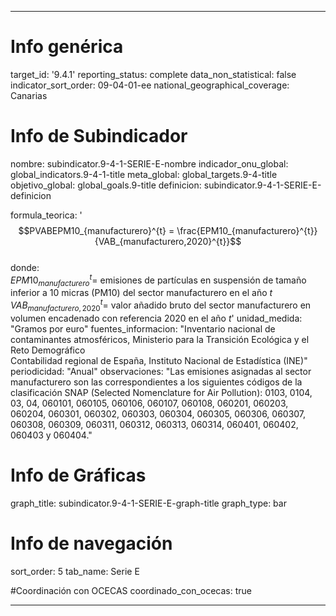 ---

# Info genérica
target_id: '9.4.1'
reporting_status: complete
data_non_statistical: false
indicator_sort_order: 09-04-01-ee
national_geographical_coverage: Canarias

# Info de Subindicador
nombre: subindicator.9-4-1-SERIE-E-nombre
indicador_onu_global: global_indicators.9-4-1-title
meta_global: global_targets.9-4-title
objetivo_global: global_goals.9-title
definicion: subindicator.9-4-1-SERIE-E-definicion

formula_teorica: '$$PVABEPM10_{manufacturero}^{t} = \frac{EPM10_{manufacturero}^{t}}{VAB_{manufacturero,2020}^{t}}$$ <br>
donde: <br>
$EPM10_{manufacturero}^{t} =$ emisiones de partículas en suspensión de tamaño inferior a 10 micras (PM10) del sector manufacturero en el año $t$<br>
$VAB_{manufacturero,2020}^{t} =$ valor añadido bruto del sector manufacturero en volumen encadenado con referencia 2020 en el año $t$'
unidad_medida: "Gramos por euro"
fuentes_informacion: "Inventario nacional de contaminantes atmosféricos, Ministerio para la Transición Ecológica y el Reto Demográfico<br>
Contabilidad regional de España, Instituto Nacional de Estadística (INE)"
periodicidad: "Anual"
observaciones: "Las emisiones asignadas al sector manufacturero son las correspondientes a los siguientes códigos de la clasificación SNAP (Selected Nomenclature for Air Pollution): 0103, 0104, 03, 04, 060101, 060105, 060106, 060107, 060108, 060201, 060203, 060204, 060301, 060302, 060303, 060304, 060305, 060306, 060307, 060308, 060309, 060311, 060312, 060313, 060314, 060401, 060402, 060403 y 060404."

# Info de Gráficas
graph_title: subindicator.9-4-1-SERIE-E-graph-title
graph_type: bar

# Info de navegación
sort_order: 5
tab_name: Serie E

#Coordinación con OCECAS
coordinado_con_ocecas: true

---